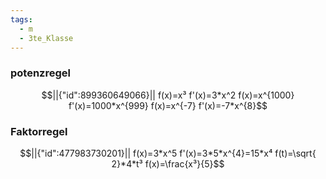 ```yaml
---
tags:
  - m
  - 3te_Klasse
---
```

### potenzregel

```math
||{"id":899360649066}||

f(x)=x³
f'(x)=3*x^2
f(x)=x^{1000}
f'(x)=1000*x^{999}
f(x)=x^{-7}
f'(x)=-7*x^{8}
```

### Faktorregel
```math
||{"id":477983730201}||

f(x)=3*x^5
f'(x)=3*5*x^{4}=15*x⁴
f(t)=\sqrt{ 2}*4*t³
f(x)=\frac{x³}{5}
```
